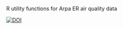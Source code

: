 R utility functions for Arpa ER air quality data

[![DOI](https://zenodo.org/badge/doi/10.5281/zenodo.21062.svg)](https://doi.org/10.5281/zenodo.21062)


